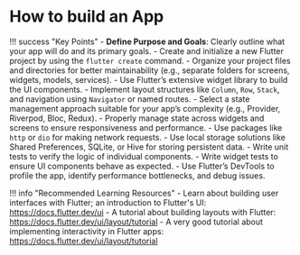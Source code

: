 # How to build an App

!!! success "Key Points"
    - **Define Purpose and Goals**: Clearly outline what your app will do and its primary goals.
    - Create and initialize a new Flutter project by using the `flutter create` command.
    - Organize your project files and directories for better maintainability (e.g., separate folders for screens, widgets, models, services).
    - Use Flutter’s extensive widget library to build the UI components.
    - Implement layout structures like `Column`, `Row`, `Stack`, and navigation using `Navigator` or named routes.
    - Select a state management approach suitable for your app’s complexity (e.g., Provider, Riverpod, Bloc, Redux).
    - Properly manage state across widgets and screens to ensure responsiveness and performance.
    - Use packages like `http` or `dio` for making network requests.
    - Use local storage solutions like Shared Preferences, SQLite, or Hive for storing persistent data.
    - Write unit tests to verify the logic of individual components.
    - Write widget tests to ensure UI components behave as expected.
    - Use Flutter’s DevTools to profile the app, identify performance bottlenecks, and debug issues.



!!! info "Recommended Learning Resources" 
    - Learn about building user interfaces with Flutter; an introduction to Flutter's UI: <https://docs.flutter.dev/ui>
    - A tutorial about building layouts with Flutter: <https://docs.flutter.dev/ui/layout/tutorial>
    - A very good tutorial about implementing interactivity in Flutter apps: <https://docs.flutter.dev/ui/layout/tutorial>


<!-- 
## General 

### Separate Widgets

Having separate widgets for separate logical parts of your UI is an important way of managing complexity in Flutter. -->
